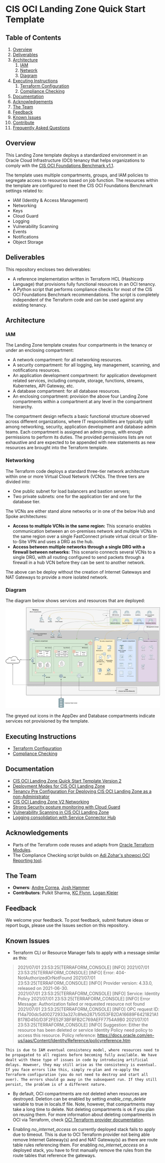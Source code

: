 # CIS OCI Landing Zone Quick Start Template

## Table of Contents
1. [Overview](#overview)
1. [Deliverables](#deliverables)
1. [Architecture](#architecture)
    1. [IAM](#arch-iam)
    1. [Network](#arch-network)
    1. [Diagram](#arch-diagram)
1. [Executing Instructions](#instructions)
    1. [Terraform Configuration](terraform.md)
    1. [Compliance Checking](compliance-script.md)
1. [Documentation](#documentation)
1. [Acknowledgements](#acknowledgements)
1. [The Team](#team)
1. [Feedback](#feedback)
1. [Known Issues](#known-issues)
1. [Contribute](#CONTRIBUTING.md)
1. [Frequently Asked Questions](FAQ.md)

## <a name="overview"></a>Overview
This Landing Zone template deploys a standardized environment in an Oracle Cloud Infrastructure (OCI) tenancy that helps organizations to comply with the [CIS OCI Foundations Benchmark v1.1](https://www.cisecurity.org/benchmark/oracle_cloud/).    

The template uses multiple compartments, groups, and IAM policies to segregate access to resources based on job function. The resources within the template are configured to meet the CIS OCI Foundations Benchmark settings related to:

- IAM (Identity & Access Management)
- Networking
- Keys
- Cloud Guard
- Logging
- Vulnerability Scanning
- Events
- Notifications
- Object Storage

 ## <a name="deliverables"></a>Deliverables
 This repository encloses two deliverables:

- A reference implementation written in Terraform HCL (Hashicorp Language) that provisions fully functional resources in an OCI tenancy.
- A Python script that performs compliance checks for most of the CIS OCI Foundations Benchmark recommendations. The script is completely independent of the Terraform code and can be used against any existing tenancy.

 ## <a name="architecture"></a>Architecture
 ### <a name="arch-iam"></a>IAM
The Landing Zone template creates four compartments in the tenancy or under an enclosing compartment:
 - A network compartment: for all networking resources.
 - A security compartment: for all logging, key management, scanning, and notifications resources. 
 - An application development compartment: for application development related services, including compute, storage, functions, streams, Kubernetes, API Gateway, etc. 
 - A database compartment: for all database resources. 
 - An enclosing compartment: provision the above four Landing Zone compartments within a compartment at any level in the compartment hierarchy. 

The compartment design reflects a basic functional structure observed across different organizations, where IT responsibilities are typically split among networking, security, application development and database admin teams. Each compartment is assigned an admin group, with enough permissions to perform its duties. The provided permissions lists are not exhaustive and are expected to be appended with new statements as new resources are brought into the Terraform template.

 ### <a name="arch-networking"></a>Networking
 The Terraform code deploys a standard three-tier network architecture within one or more Virtual Cloud Network (VCN)s. The three tiers are divided into:
 
 - One public subnet for load balancers and bastion servers;
 - Two private subnets: one for the application tier and one for the database tier.
 
The VCNs are either stand alone networks or in one of the below Hub and Spoke architectures:
- **Access to multiple VCNs in the same region:** This scenario enables communication between an on-premises network and multiple VCNs in the same region over a single FastConnect private virtual circuit or Site-to-Site VPN and uses a DRG as the hub.
- **Access between multiple networks through a single DRG with a firewall between networks:** This scenario connects several VCNs to a single DRG, with all routing configured to send packets through a firewall in a hub VCN before they can be sent to another network.

The above can be deploy without the creation of Internet Gateways and NAT Gateways to provide a more isolated network. 

### <a name="arch-diagram"></a>Diagram
The diagram below shows services and resources that are deployed:

![Architecture](images/Architecture.png)

The greyed out icons in the AppDev and Database compartments indicate services not provisioned by the template.

## <a name="instructions"></a>Executing Instructions

- [Terraform Configuration](terraform.md)
- [Compliance Checking](compliance-script.md)

## <a name="documentation"></a>Documentation
- [CIS OCI Landing Zone Quick Start Template Version 2](https://www.ateam-oracle.com/cis-oci-landing-zone-quick-start-template-version-2)
- [Deployment Modes for CIS OCI Landing Zone](https://www.ateam-oracle.com/deployment-modes-for-cis-oci-landing-zone)
- [Tenancy Pre Configuration For Deploying CIS OCI Landing Zone as a non-Administrator](https://www.ateam-oracle.com/tenancy-pre-configuration-for-deploying-cis-oci-landing-zone-as-a-non-administrator)
- [CIS OCI Landing Zone V2 Networking](https://www.ateam-oracle.com/cis-oci-landing-zone-v2-networking)
- [Strong Security posture monitoring with Cloud Guard](https://www.ateam-oracle.com/cloud-guard-support-in-cis-oci-landing-zone)
- [Vulnerability Scanning in CIS OCI Landing Zone](https://www.ateam-oracle.com/vulnerability-scanning-in-cis-oci-landing-zone)
- [Logging consolidation with Service Connector Hub](https://www.ateam-oracle.com/security-log-consolidation-in-cis-oci-landing-zone)

## <a name="acknowledgements"></a>Acknowledgements
- Parts of the Terraform code reuses and adapts from [Oracle Terraform Modules](https://github.com/oracle-terraform-modules).
- The Compliance Checking script builds on [Adi Zohar's showoci OCI Reporting tool](https://github.com/adizohar/showoci).

## <a name="team"></a>The Team
- **Owners**: [Andre Correa](https://github.com/andrecorreaneto), [Josh Hammer](https://github.com/Halimer)
- **Contributors**: Pulkit Sharma, [KC Flynn](https://github.com/flynnkc), [Logan Kleier](https://github.com/herosjourney)

## <a name="feedback"></a>Feedback
We welcome your feedback. To post feedback, submit feature ideas or report bugs, please use the Issues section on this repository.	

## <a name="known-issues"></a>Known Issues
* Terraform CLI or Resource Manager fails to apply with a message similar as this:

> 2021/07/01 23:53:25[TERRAFORM_CONSOLE] [INFO]
> 2021/07/01 23:53:25[TERRAFORM_CONSOLE] [INFO] Error: 404-NotAuthorizedOrNotFound
> 2021/07/01 23:53:25[TERRAFORM_CONSOLE] [INFO] Provider version: 4.33.0, released on 2021-06-30.  
> 2021/07/01 23:53:25[TERRAFORM_CONSOLE] [INFO] Service: Identity Policy
> 2021/07/01 23:53:25[TERRAFORM_CONSOLE] [INFO] Error Message: Authorization failed or requested resource not found
> 2021/07/01 23:53:25[TERRAFORM_CONSOLE] [INFO] OPC request ID: f14a700dc5d00272933a327c8feb2871/5053FB2DA16689F6421821A1B178D450/D3F2FE52F3BF8FB2C769AEFF7754A9B0
> 2021/07/01 23:53:25[TERRAFORM_CONSOLE] [INFO] Suggestion: Either the resource has been deleted or service Identity Policy need policy to access this resource. Policy reference: https://docs.oracle.com/en-us/iaas/Content/Identity/Reference/policyreference.htm

    This is due to IAM eventual consistency model, where resources need to be propagated to all regions before becoming fully available. We have dealt with these type of issues in code by introducing artificial delays. However, they may still arise as the consistency is eventual. If you face errors like this, simply re-plan and re-apply the Terraform configuration (you do not need to destroy and start all over). The errors should go away in the subsequent run. If they still persist, the problem is of a different nature.

* By default, OCI compartments are not deleted when resources are destroyed. Deletion can be enabled by setting *enable_cmp_delete* variable to true in locals.tf file. Note, however, that compartments may take a long time to delete. Not deleting compartments is ok if you plan on reusing them. For more information about deleting compartments in OCI via Terraform, check [OCI Terraform provider documentation](https://registry.terraform.io/providers/hashicorp/oci/latest/docs/resources/identity_compartment).

* Enabling *no_internet_access* on currently deployed stack fails to apply due to timeout.  This is due to OCI Terraform provider not being able remove Internet Gateway(s) and and NAT Gateway(s) as there are route table rules referencing them. For enabling *no_internet_access* on a deployed stack, you have to first manually remove the rules from the route tables that reference the gateways. 